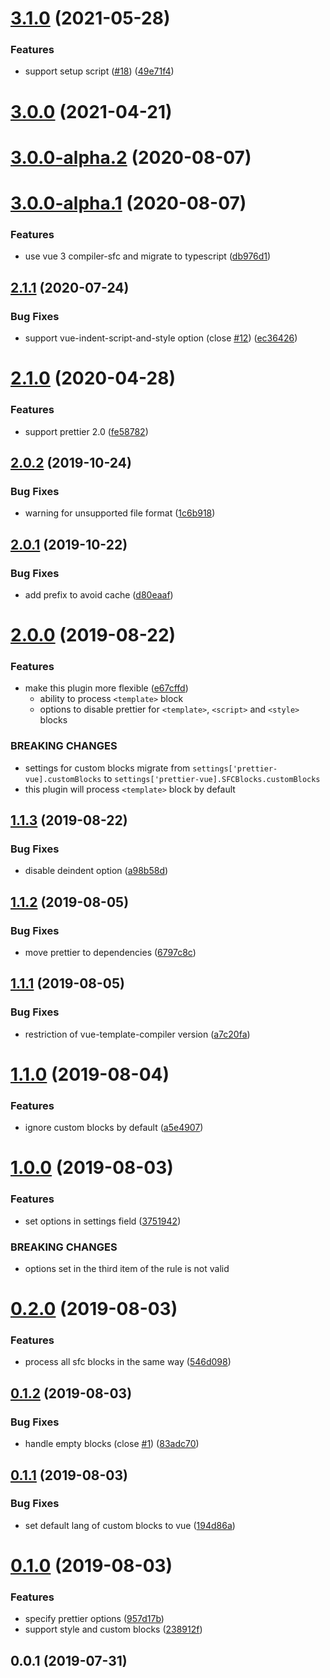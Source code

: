 # [3.1.0](https://github.com/meteorlxy/eslint-plugin-prettier-vue/compare/v3.0.0...v3.1.0) (2021-05-28)

### Features

- support setup script ([#18](https://github.com/meteorlxy/eslint-plugin-prettier-vue/issues/18)) ([49e71f4](https://github.com/meteorlxy/eslint-plugin-prettier-vue/commit/49e71f494b6ad617cdda290c956ae0dd2305fdbc))

# [3.0.0](https://github.com/meteorlxy/eslint-plugin-prettier-vue/compare/v3.0.0-alpha.2...v3.0.0) (2021-04-21)

# [3.0.0-alpha.2](https://github.com/meteorlxy/eslint-plugin-prettier-vue/compare/v3.0.0-alpha.1...v3.0.0-alpha.2) (2020-08-07)

# [3.0.0-alpha.1](https://github.com/meteorlxy/eslint-plugin-prettier-vue/compare/v2.1.1...v3.0.0-alpha.1) (2020-08-07)

### Features

- use vue 3 compiler-sfc and migrate to typescript ([db976d1](https://github.com/meteorlxy/eslint-plugin-prettier-vue/commit/db976d173368d5b87a9beda2457fb5de71acc8af))

## [2.1.1](https://github.com/meteorlxy/eslint-plugin-prettier-vue/compare/v2.1.0...v2.1.1) (2020-07-24)

### Bug Fixes

- support vue-indent-script-and-style option (close [#12](https://github.com/meteorlxy/eslint-plugin-prettier-vue/issues/12)) ([ec36426](https://github.com/meteorlxy/eslint-plugin-prettier-vue/commit/ec364265f132cf9201647ac2440b33c404dfe561))

# [2.1.0](https://github.com/meteorlxy/eslint-plugin-prettier-vue/compare/v2.0.2...v2.1.0) (2020-04-28)

### Features

- support prettier 2.0 ([fe58782](https://github.com/meteorlxy/eslint-plugin-prettier-vue/commit/fe587826c52f10afc5582397a7d4afb21845b68f))

## [2.0.2](https://github.com/meteorlxy/eslint-plugin-prettier-vue/compare/v2.0.1...v2.0.2) (2019-10-24)

### Bug Fixes

- warning for unsupported file format ([1c6b918](https://github.com/meteorlxy/eslint-plugin-prettier-vue/commit/1c6b918))

## [2.0.1](https://github.com/meteorlxy/eslint-plugin-prettier-vue/compare/v2.0.0...v2.0.1) (2019-10-22)

### Bug Fixes

- add prefix to avoid cache ([d80eaaf](https://github.com/meteorlxy/eslint-plugin-prettier-vue/commit/d80eaaf))

# [2.0.0](https://github.com/meteorlxy/eslint-plugin-prettier-vue/compare/v1.1.3...v2.0.0) (2019-08-22)

### Features

- make this plugin more flexible ([e67cffd](https://github.com/meteorlxy/eslint-plugin-prettier-vue/commit/e67cffd))
  - ability to process `<template>` block
  - options to disable prettier for `<template>`, `<script>` and `<style>` blocks

### BREAKING CHANGES

- settings for custom blocks migrate from `settings['prettier-vue].customBlocks` to `settings['prettier-vue].SFCBlocks.customBlocks`
- this plugin will process `<template>` block by default

## [1.1.3](https://github.com/meteorlxy/eslint-plugin-prettier-vue/compare/v1.1.2...v1.1.3) (2019-08-22)

### Bug Fixes

- disable deindent option ([a98b58d](https://github.com/meteorlxy/eslint-plugin-prettier-vue/commit/a98b58d))

## [1.1.2](https://github.com/meteorlxy/eslint-plugin-prettier-vue/compare/v1.1.1...v1.1.2) (2019-08-05)

### Bug Fixes

- move prettier to dependencies ([6797c8c](https://github.com/meteorlxy/eslint-plugin-prettier-vue/commit/6797c8c))

## [1.1.1](https://github.com/meteorlxy/eslint-plugin-prettier-vue/compare/v1.1.0...v1.1.1) (2019-08-05)

### Bug Fixes

- restriction of vue-template-compiler version ([a7c20fa](https://github.com/meteorlxy/eslint-plugin-prettier-vue/commit/a7c20fa))

# [1.1.0](https://github.com/meteorlxy/eslint-plugin-prettier-vue/compare/v1.0.0...v1.1.0) (2019-08-04)

### Features

- ignore custom blocks by default ([a5e4907](https://github.com/meteorlxy/eslint-plugin-prettier-vue/commit/a5e4907))

# [1.0.0](https://github.com/meteorlxy/eslint-plugin-prettier-vue/compare/v0.2.0...v1.0.0) (2019-08-03)

### Features

- set options in settings field ([3751942](https://github.com/meteorlxy/eslint-plugin-prettier-vue/commit/3751942))

### BREAKING CHANGES

- options set in the third item of the rule is not valid

# [0.2.0](https://github.com/meteorlxy/eslint-plugin-prettier-vue/compare/v0.1.2...v0.2.0) (2019-08-03)

### Features

- process all sfc blocks in the same way ([546d098](https://github.com/meteorlxy/eslint-plugin-prettier-vue/commit/546d098))

## [0.1.2](https://github.com/meteorlxy/eslint-plugin-prettier-vue/compare/v0.1.1...v0.1.2) (2019-08-03)

### Bug Fixes

- handle empty blocks (close [#1](https://github.com/meteorlxy/eslint-plugin-prettier-vue/issues/1)) ([83adc70](https://github.com/meteorlxy/eslint-plugin-prettier-vue/commit/83adc70))

## [0.1.1](https://github.com/meteorlxy/eslint-plugin-prettier-vue/compare/v0.1.0...v0.1.1) (2019-08-03)

### Bug Fixes

- set default lang of custom blocks to vue ([194d86a](https://github.com/meteorlxy/eslint-plugin-prettier-vue/commit/194d86a))

# [0.1.0](https://github.com/meteorlxy/eslint-plugin-prettier-vue/compare/v0.0.1...v0.1.0) (2019-08-03)

### Features

- specify prettier options ([957d17b](https://github.com/meteorlxy/eslint-plugin-prettier-vue/commit/957d17b))
- support style and custom blocks ([238912f](https://github.com/meteorlxy/eslint-plugin-prettier-vue/commit/238912f))

## 0.0.1 (2019-07-31)
